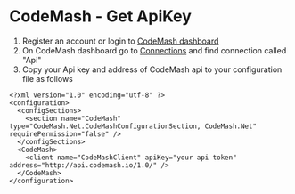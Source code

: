 # CodeMash - Get ApiKey
1. Register an account or login to <a target="_blank" href="http://cloud.codemash.io">CodeMash dashboard</a> 
2. On CodeMash dashboard go to <a target="_blank" href="http://cloud.codemash.io/connections/db">Connections</a> and find connection called "Api" 
3. Copy your Api key and address of CodeMash api to your configuration file as follows

```
<?xml version="1.0" encoding="utf-8" ?>  
<configuration>
  <configSections>
    <section name="CodeMash" type="CodeMash.Net.CodeMashConfigurationSection, CodeMash.Net" requirePermission="false" />
  </configSections>
  <CodeMash>
    <client name="CodeMashClient" apiKey="your api token" address="http://api.codemash.io/1.0/" />
  </CodeMash>  
</configuration>
```
